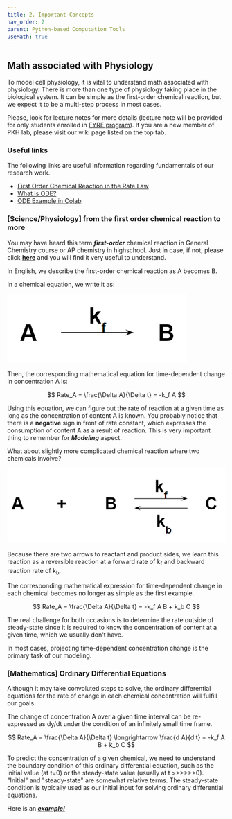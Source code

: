 ```yaml
---
title: 2. Important Concepts
nav_order: 2
parent: Python-based Computation Tools
useMath: true
---
```

<script src="https://cdn.mathjax.org/mathjax/latest/MathJax.js?config=TeX-AMS-MML_HTMLorMML" type="text/javascript"></script>

## Math associated with Physiology 

To model cell physiology, it is vital to understand math associated with physiology. 
There is more than one type of physiology taking place in the biological system. 
It can be simple as the first-order chemical reaction, but we expect it to be a multi-step process in most cases. 

Please, look for lecture notes for more details (lecture note will be provided for only students enrolled in [FYRE program](https://www.luc.edu/nsp/first-yearexperience/first-yearresearchexperience/)).
If you are a new member of PKH lab, please visit our wiki page listed on the top tab.  

### Useful links

The following links are useful information regarding fundamentals of our research work.

- [First Order Chemical Reaction in the Rate Law](https://chem.libretexts.org/Bookshelves/General_Chemistry/Map%3A_General_Chemistry_(Petrucci_et_al.)/14%3A_Chemical_Kinetics/14.05%3A_First-Order_Reactions)
- [What is ODE?](https://en.wikipedia.org/wiki/Ordinary_differential_equation)
- [ODE Example in Colab](https://colab.research.google.com/drive/1Nt83GgJBjPTlLaAUN9r0r_Tzas64T1pI?usp=sharing)  

### [Science/Physiology] from the first order chemical reaction to more

You may have heard this term ***first-order*** chemical reaction in General Chemistry course or AP chemistry in highschool. 
Just in case, if not, please click [**here**](https://chem.libretexts.org/Bookshelves/General_Chemistry/Map%3A_General_Chemistry_(Petrucci_et_al.)/14%3A_Chemical_Kinetics/14.05%3A_First-Order_Reactions) and you will find it very useful to understand. 


In English, we describe the first-order chemical reaction as A becomes B. 

In a chemical equation, we write it as:

![chem eqn1](concept_related/chemeqn1.png)

Then, the corresponding mathematical equation for time-dependent change in concentration A is:

$$
Rate_A = \frac{\Delta A}{\Delta t} = -k_f A
$$


Using this equation, we can figure out the rate of reaction at a given time as long as the concentration of content A is known. 
You probably notice that there is a **negative** sign in front of rate constant, which expresses the consumption of content A as a result of reaction. 
This is very important thing to remember for ***Modeling*** aspect. 


What about slightly more complicated chemical reaction where two chemicals involve?

![chem eqn2](concept_related/chemeqn2.png)

Because there are two arrows to reactant and product sides, we learn this reaction as a reversible reaction at a forward rate of k<sub>f</sub> and backward reaction rate of k<sub>b</sub>.

The corresponding mathematical expression for time-dependent change in each chemical becomes no longer as simple as the first example. 

$$
Rate_A = \frac{\Delta A}{\Delta t} = -k_f A B + k_b C
$$

The real challenge for both occasions is to determine the rate outside of steady-state since it is required to know the concentration of content at a given time, which we usually don't have. 

In most cases, projecting time-dependent concentration change is the primary task of our modeling. 

### [Mathematics] Ordinary Differential Equations 

Although it may take convoluted steps to solve, the ordinary differential equations for the rate of change in each chemical concentration will fulfill our goals. 

The change of concentration A over a given time interval can be re-expressed as dy/dt under the condition of an infinitely small time frame. 

$$
Rate_A = \frac{\Delta A}{\Delta t} \longrightarrow \frac{d A}{d t} = -k_f A B + k_b C
$$

To predict the concentration of a given chemical, we need to understand the boundary condition of this ordinary differential equation, such as the initial value (at t=0) or the steady-state value (usually at t >>>>>>0). 
"Initial" and "steady-state" are somewhat relative terms. The steady-state condition is typically used as our initial input for solving ordinary differential equations. 

Here is an [***example!***](https://colab.research.google.com/drive/1Nt83GgJBjPTlLaAUN9r0r_Tzas64T1pI?usp=sharing)